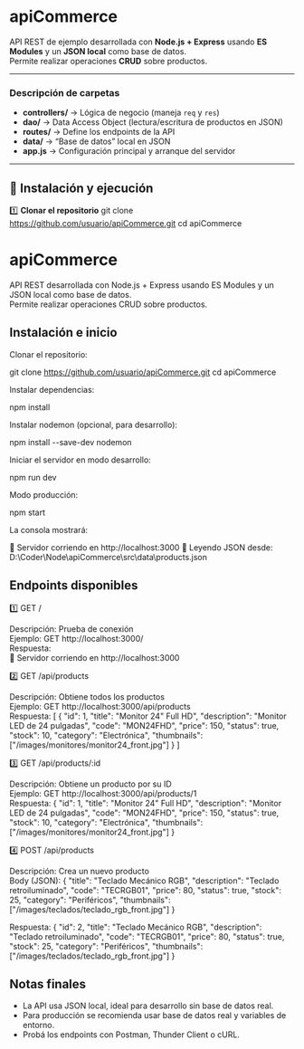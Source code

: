 # **apiCommerce**

API REST de ejemplo desarrollada con **Node.js + Express** usando **ES Modules** y un **JSON local** como base de datos.  
Permite realizar operaciones **CRUD** sobre productos.

---


### **Descripción de carpetas**

- **controllers/** → Lógica de negocio (maneja `req` y `res`)  
- **dao/** → Data Access Object (lectura/escritura de productos en JSON)  
- **routes/** → Define los endpoints de la API  
- **data/** → “Base de datos” local en JSON  
- **app.js** → Configuración principal y arranque del servidor  

---

## **🚀 Instalación y ejecución**

1️⃣ **Clonar el repositorio**
git clone https://github.com/usuario/apiCommerce.git
cd apiCommerce
# apiCommerce

API REST desarrollada con Node.js + Express usando ES Modules y un JSON local como base de datos.  
Permite realizar operaciones CRUD sobre productos.

## Instalación e inicio

Clonar el repositorio:

git clone https://github.com/usuario/apiCommerce.git
cd apiCommerce

Instalar dependencias:

npm install

Instalar nodemon (opcional, para desarrollo):

npm install --save-dev nodemon

Iniciar el servidor en modo desarrollo:

npm run dev

Modo producción:

npm start

La consola mostrará:

🚀 Servidor corriendo en http://localhost:3000
📂 Leyendo JSON desde: D:\Coder\Node\apiCommerce\src\data\products.json

## Endpoints disponibles

1️⃣ GET /

Descripción: Prueba de conexión  
Ejemplo: GET http://localhost:3000/  
Respuesta:  
🚀 Servidor corriendo en http://localhost:3000

2️⃣ GET /api/products

Descripción: Obtiene todos los productos  
Ejemplo: GET http://localhost:3000/api/products  
Respuesta:
[
  {
    "id": 1,
    "title": "Monitor 24\" Full HD",
    "description": "Monitor LED de 24 pulgadas",
    "code": "MON24FHD",
    "price": 150,
    "status": true,
    "stock": 10,
    "category": "Electrónica",
    "thumbnails": ["/images/monitores/monitor24_front.jpg"]
  }
]

3️⃣ GET /api/products/:id

Descripción: Obtiene un producto por su ID  
Ejemplo: GET http://localhost:3000/api/products/1  
Respuesta:
{
  "id": 1,
  "title": "Monitor 24\" Full HD",
  "description": "Monitor LED de 24 pulgadas",
  "code": "MON24FHD",
  "price": 150,
  "status": true,
  "stock": 10,
  "category": "Electrónica",
  "thumbnails": ["/images/monitores/monitor24_front.jpg"]
}

4️⃣ POST /api/products

Descripción: Crea un nuevo producto  
Body (JSON):
{
  "title": "Teclado Mecánico RGB",
  "description": "Teclado retroiluminado",
  "code": "TECRGB01",
  "price": 80,
  "status": true,
  "stock": 25,
  "category": "Periféricos",
  "thumbnails": ["/images/teclados/teclado_rgb_front.jpg"]
}

Respuesta:
{
  "id": 2,
  "title": "Teclado Mecánico RGB",
  "description": "Teclado retroiluminado",
  "code": "TECRGB01",
  "price": 80,
  "status": true,
  "stock": 25,
  "category": "Periféricos",
  "thumbnails": ["/images/teclados/teclado_rgb_front.jpg"]
}

## Notas finales

- La API usa JSON local, ideal para desarrollo sin base de datos real.
- Para producción se recomienda usar base de datos real y variables de entorno.
- Probá los endpoints con Postman, Thunder Client o cURL.
